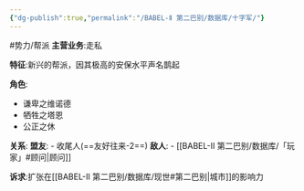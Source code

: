```yaml
---
{"dg-publish":true,"permalink":"/BABEL-Ⅱ 第二巴别/数据库/十字军/"}
---
```


#势力/帮派
**主营业务**:走私

**特征**:新兴的帮派，因其极高的安保水平声名鹊起

**角色**:
- 谦卑之维诺德
- 牺牲之塔恩
- 公正之休

**关系**:
	**盟友**:
	- 收尾人(==友好往来-2==)
	**敌人**:
	- [[BABEL-Ⅱ 第二巴别/数据库/「玩家」#顾问\|顾问]]

**诉求**:扩张在[[BABEL-Ⅱ 第二巴别/数据库/现世#第二巴别\|城市]]的影响力